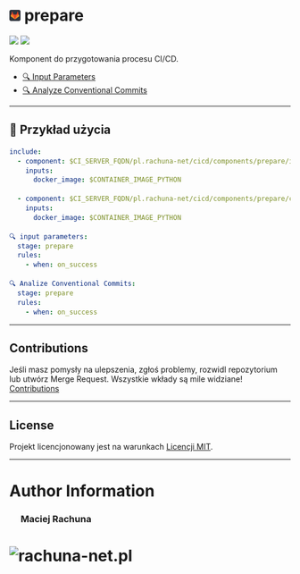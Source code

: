 # <img src=".gitlab/avatar.png" alt="avatar" height="20"/> prepare

[![](https://gitlab.com/pl.rachuna-net/cicd/components/prepare/-/badges/release.svg)](https://gitlab.com/pl.rachuna-net/cicd/components/prepare/-/releases)
[![](https://gitlab.com/pl.rachuna-net/cicd/components/prepare/badges/main/pipeline.svg)](https://gitlab.com/pl.rachuna-net/cicd/components/prepare/-/commits/main)

Komponent do przygotowania procesu CI/CD.

* [🔍 Input Parameters](docs/input_parameters.md)
* [🔍 Analyze Conventional Commits](docs/conventional_commits.md)

---
## 🧪 Przykład użycia

```yaml
include:
  - component: $CI_SERVER_FQDN/pl.rachuna-net/cicd/components/prepare/input_parameters@$COMPONENT_VERSION_PREPARE
    inputs:
      docker_image: $CONTAINER_IMAGE_PYTHON

  - component: $CI_SERVER_FQDN/pl.rachuna-net/cicd/components/prepare/conventional_commits@$COMPONENT_VERSION_PREPARE
    inputs:
      docker_image: $CONTAINER_IMAGE_PYTHON

🔍 input parameters:
  stage: prepare
  rules:
    - when: on_success

🔍 Analize Conventional Commits:
  stage: prepare
  rules:
    - when: on_success
```

---
## Contributions
Jeśli masz pomysły na ulepszenia, zgłoś problemy, rozwidl repozytorium lub utwórz Merge Request. Wszystkie wkłady są mile widziane!
[Contributions](CONTRIBUTING.md)

---
## License
Projekt licencjonowany jest na warunkach [Licencji MIT](LICENSE).

---
# Author Information
### &emsp; Maciej Rachuna
# <img src="https://gitlab.com/pl.rachuna-net/gitlab-profile/-/raw/main/assets/logo/website_logo_transparent_background.png" alt="rachuna-net.pl" height="100"/>

